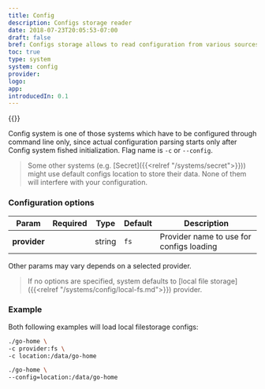 ```yaml
---
title: Config
description: Configs storage reader
date: 2018-07-23T20:05:53-07:00
draft: false
bref: Configs storage allows to read configuration from various sources
toc: true
type: system
system: config
provider:
logo:
app:
introducedIn: 0.1
---
```

{{<provider>}}

Config system is one of those systems which have to be configured through command line only, since actual configuration parsing starts only after Config system fished initialization. Flag name is `-c` or `--config`.

> Some other systems (e.g. [Secret]({{<relref "/systems/secret">}})) might use default configs location to store their data. None of them will interfere with your configuration.

### Configuration options

| Param | Required | Type | Default | Description |
|-------|----------|------|---------|-------------|
| **provider** || string |`fs`| Provider name to use for configs loading |

Other params may vary depends on a selected provider.

> If no options are specified, system defaults to [local file storage]({{<relref "/systems/config/local-fs.md">}}) provider.

### Example

Both following examples will load local filestorage configs:

```bash
./go-home \
-c provider:fs \
-c location:/data/go-home
```

```bash
./go-home \
--config=location:/data/go-home
```